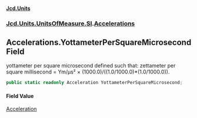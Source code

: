 #### [Jcd.Units](index.md 'index')

### [Jcd.Units.UnitsOfMeasure.SI](Jcd.Units.UnitsOfMeasure.SI.md 'Jcd.Units.UnitsOfMeasure.SI').[Accelerations](Accelerations.md 'Jcd.Units.UnitsOfMeasure.SI.Accelerations')

## Accelerations.YottameterPerSquareMicrosecond Field

yottameter per square microsecond defined such that: zettameter per square millisecond = Ym/μs² ×
(1000.0)/((1.0/1000.0)*(1.0/1000.0)).

```csharp
public static readonly Acceleration YottameterPerSquareMicrosecond;
```

#### Field Value

[Acceleration](Acceleration.md 'Jcd.Units.UnitTypes.Acceleration')
